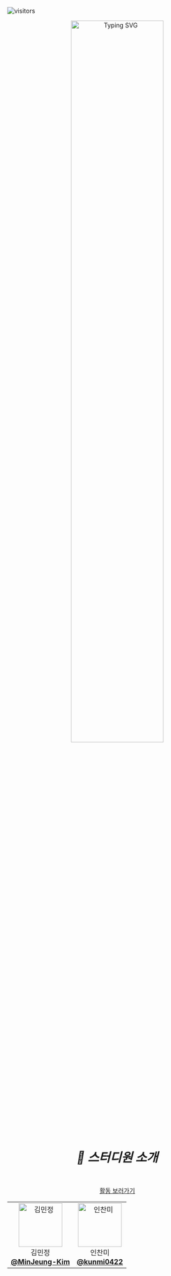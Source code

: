 
![visitors](https://visitor-badge.laobi.icu/badge?page_id=roxie-dev.Ji-Lag-Bang)
 
 <div align="center">
   <img src="https://github.com/user-attachments/assets/a49e29f8-881d-4cb6-9a0c-bbf8348873b1" alt="Typing SVG" width="65%" />
 </div> 


#  <div align="center"> <h5> 👋 스터디원 소개 </h5> </div> 

<div align="center">

  [활동 보러가기](https://github.com/roxie-dev/Ji-Lag-Bang/discussions)

</div>

<div align="center">
  <table>
  <tr>
    <td align="center"> 
      <img src="https://avatars.githubusercontent.com/u/79193369?v=4" width="100px;" alt="김민정"/>  
      <br/>
      김민정
      <br/>
      <a href="https://github.com/MinJeung-Kim"><b>@MinJeung-Kim</b></a> 
    </td> 
    <td align="center"> 
      <img src="https://avatars.githubusercontent.com/u/42763164?v=4" width="100px;" alt="인찬미"/>    
      <br/>
      인찬미
      <br/>
      <a href="https://github.com/dkmqflx"><b>@kunmi0422</b></a> 
    </td>
  
  </tr>
</table>
</div>

